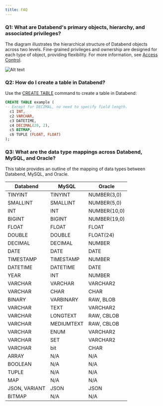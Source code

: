 ```yaml
---
title: FAQ
---
```


### Q1: What are Databend's primary objects, hierarchy, and associated privileges?

The diagram illustrates the hierarchical structure of Databend objects across two levels. Fine-grained privileges and ownership are designed for each type of object, providing flexibility. For more information, see [Access Control](../56-security/access-control.md).

![Alt text](@site/docs/public/img/guides/faq1.png)

### Q2: How do I create a table in Databend?

Use the [CREATE TABLE](/sql/sql-commands/ddl/table/ddl-create-table) command to create a table in Databend:

```sql title='Example:'
CREATE TABLE example (
-- Except for DECIMAL, no need to specify field length.
  c1 INT,
  c2 VARCHAR,
  c3 DATETIME,
  c4 DECIMAL(20, 2),
  c5 BITMAP,
  c6 TUPLE (FLOAT, FLOAT)
);
```

### Q3: What are the data type mappings across Databend, MySQL, and Oracle?

This table provides an outline of the mapping of data types between Databend, MySQL, and Oracle.

| Databend      | MySQL     | Oracle       |
|---------------|-----------|--------------|
| TINYINT       | TINYINT   | NUMBER(3,0)  |
| SMALLINT      | SMALLINT  | NUMBER(5,0)  |
| INT           | INT       | NUMBER(10,0) |
| BIGINT        | BIGINT    | NUMBER(19,0) |
| FLOAT         | FLOAT     | FLOAT        |
| DOUBLE        | DOUBLE    | FLOAT(24)    |
| DECIMAL       | DECIMAL   | NUMBER       |
| DATE          | DATE      | DATE         |
| TIMESTAMP     | TIMESTAMP | NUMBER       |
| DATETIME      | DATETIME  | DATE         |
| YEAR          | INT       | NUMBER       |
| VARCHAR       | VARCHAR   | VARCHAR2     |
| VARCHAR       | CHAR      | CHAR         |
| BINARY        | VARBINARY | RAW, BLOB    |
| VARCHAR       | TEXT      | VARCHAR2     |
| VARCHAR       | LONGTEXT  | RAW, CBLOB   |
| VARCHAR       | MEDIUMTEXT| RAW, CBLOB   |
| VARCHAR       | ENUM      | VARCHAR2     |
| VARCHAR       | SET       | VARCHAR2     |
| VARCHAR       | bit       | CHAR         |
| ARRAY         | N/A       | N/A          |
| BOOLEAN       | N/A       | N/A          |
| TUPLE         | N/A       | N/A          |
| MAP           | N/A       | N/A          |
| JSON, VARIANT | JSON      | JSON         |
| BITMAP        | N/A       | N/A          |
